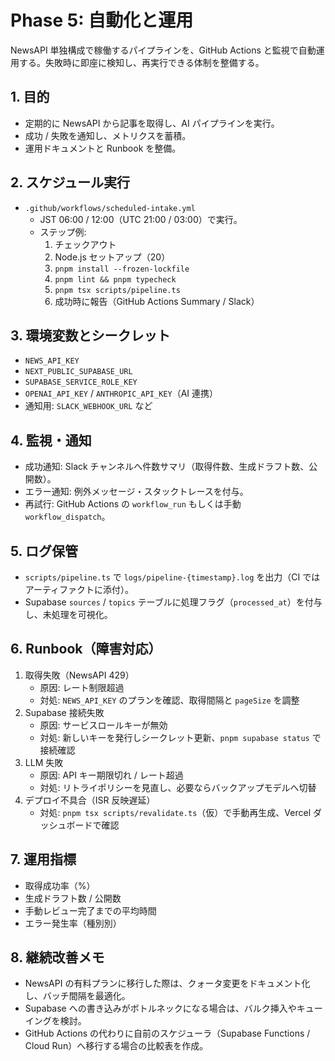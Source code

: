 # Phase 5: 自動化と運用

NewsAPI 単独構成で稼働するパイプラインを、GitHub Actions と監視で自動運用する。失敗時に即座に検知し、再実行できる体制を整備する。

## 1. 目的
- 定期的に NewsAPI から記事を取得し、AI パイプラインを実行。
- 成功 / 失敗を通知し、メトリクスを蓄積。
- 運用ドキュメントと Runbook を整備。

## 2. スケジュール実行
- `.github/workflows/scheduled-intake.yml`
  - JST 06:00 / 12:00（UTC 21:00 / 03:00）で実行。
  - ステップ例:
    1. チェックアウト
    2. Node.js セットアップ（20）
    3. `pnpm install --frozen-lockfile`
    4. `pnpm lint && pnpm typecheck`
    5. `pnpm tsx scripts/pipeline.ts`
    6. 成功時に報告（GitHub Actions Summary / Slack）

## 3. 環境変数とシークレット
- `NEWS_API_KEY`
- `NEXT_PUBLIC_SUPABASE_URL`
- `SUPABASE_SERVICE_ROLE_KEY`
- `OPENAI_API_KEY` / `ANTHROPIC_API_KEY`（AI 連携）
- 通知用: `SLACK_WEBHOOK_URL` など

## 4. 監視・通知
- 成功通知: Slack チャンネルへ件数サマリ（取得件数、生成ドラフト数、公開数）。
- エラー通知: 例外メッセージ・スタックトレースを付与。
- 再試行: GitHub Actions の `workflow_run` もしくは手動 `workflow_dispatch`。

## 5. ログ保管
- `scripts/pipeline.ts` で `logs/pipeline-{timestamp}.log` を出力（CI ではアーティファクトに添付）。
- Supabase `sources` / `topics` テーブルに処理フラグ（`processed_at`）を付与し、未処理を可視化。

## 6. Runbook（障害対応）
1. 取得失敗（NewsAPI 429）
   - 原因: レート制限超過
   - 対処: `NEWS_API_KEY` のプランを確認、取得間隔と `pageSize` を調整
2. Supabase 接続失敗
   - 原因: サービスロールキーが無効
   - 対処: 新しいキーを発行しシークレット更新、`pnpm supabase status` で接続確認
3. LLM 失敗
   - 原因: API キー期限切れ / レート超過
   - 対処: リトライポリシーを見直し、必要ならバックアップモデルへ切替
4. デプロイ不具合（ISR 反映遅延）
   - 対処: `pnpm tsx scripts/revalidate.ts`（仮）で手動再生成、Vercel ダッシュボードで確認

## 7. 運用指標
- 取得成功率（%）
- 生成ドラフト数 / 公開数
- 手動レビュー完了までの平均時間
- エラー発生率（種別別）

## 8. 継続改善メモ
- NewsAPI の有料プランに移行した際は、クォータ変更をドキュメント化し、バッチ間隔を最適化。
- Supabase への書き込みがボトルネックになる場合は、バルク挿入やキューイングを検討。
- GitHub Actions の代わりに自前のスケジューラ（Supabase Functions / Cloud Run）へ移行する場合の比較表を作成。
